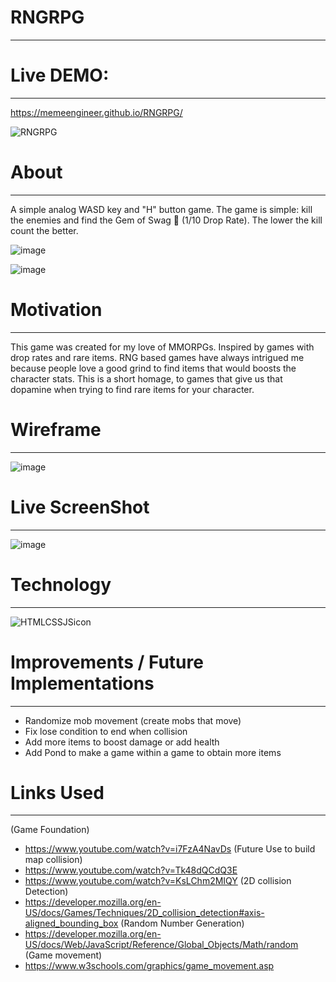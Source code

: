 # RNGRPG
_____________
# Live DEMO:
_____________
https://memeengineer.github.io/RNGRPG/

![RNGRPG](https://github.com/MemeEngineer/RNGRPG/assets/90629466/f0b6236d-5fb9-49f9-827c-4e49ba188078)

# About
______________
A simple analog WASD key and "H" button game. The game is simple: kill the enemies and find the Gem of Swag 💎 (1/10 Drop Rate). The lower the kill count the better.

![image](https://github.com/MemeEngineer/RNGRPG/assets/90629466/d976107e-ff36-46f3-8b5f-63d2c08d9150)

![image](https://github.com/MemeEngineer/RNGRPG/assets/90629466/e2afc6d8-5d2b-4d61-8175-53a9bc94cc31)

# Motivation
______________
This game was created for my love of MMORPGs. Inspired by games with drop rates and rare items. RNG based games have always intrigued me because people love a good grind to find items that would boosts the character stats. This is a short homage, to games that give us that dopamine when trying to find rare items for your character.

# Wireframe
_____________
![image](https://github.com/MemeEngineer/RNGRPG/assets/90629466/16fb3c07-2351-431e-a07a-50514917c46a)

# Live ScreenShot
_________________
![image](https://github.com/MemeEngineer/RNGRPG/assets/90629466/564835ce-f183-4bb5-b539-82682badef4a)



# Technology
______________
![HTMLCSSJSicon](https://github.com/MemeEngineer/RNGRPG/assets/90629466/889657a7-e87b-443e-9236-7ba689e2189f)


# Improvements / Future Implementations
______________________________________
- Randomize mob movement (create mobs that move)
- Fix lose condition to end when collision
- Add more items to boost damage or add health
- Add Pond to make a game within a game to obtain more items


# Links Used
_________________
(Game Foundation)
- https://www.youtube.com/watch?v=i7FzA4NavDs
(Future Use to build map collision)
- https://www.youtube.com/watch?v=Tk48dQCdQ3E
- https://www.youtube.com/watch?v=KsLChm2MIQY
(2D collision Detection)
- https://developer.mozilla.org/en-US/docs/Games/Techniques/2D_collision_detection#axis-aligned_bounding_box
(Random Number Generation)
- https://developer.mozilla.org/en-US/docs/Web/JavaScript/Reference/Global_Objects/Math/random
(Game movement)
- https://www.w3schools.com/graphics/game_movement.asp

